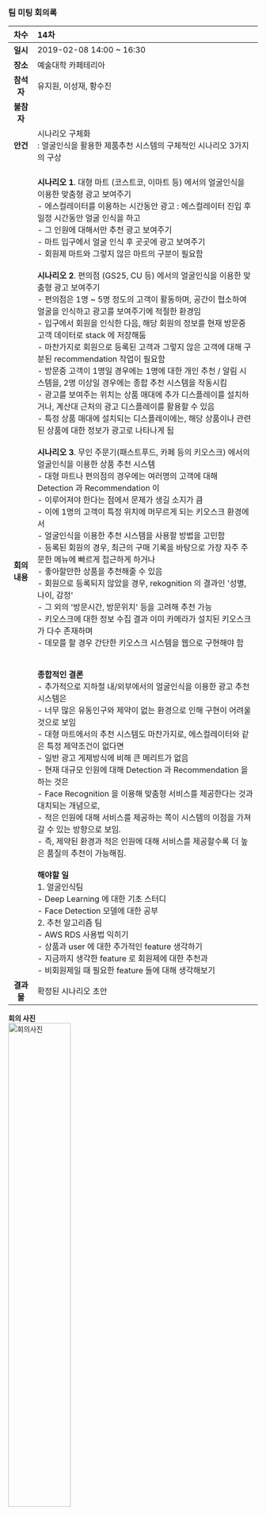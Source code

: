 ### 팀 미팅 회의록

|     차수      | 14차                                                          |
| :-----------: | :----------------------------------------------------------- |
|   **일시**    | 2019-02-08 14:00 ~ 16:30                                     |
|   **장소**    | 예술대학 카페테리아                                                  |
|  **참석자**   | 유지원, 이성재, 황수진                               |
|  **불참자**   |                                                               |
|   **안건**    | 시나리오 구체화 <br/>: 얼굴인식을 활용한 제품추천 시스템의 구체적인 시나리오 3가지의 구상 |
| **회의내용**  | <br/>**시나리오 1**. 대형 마트 (코스트코, 이마트 등) 에서의 얼굴인식을 이용한 맞춤형 광고 보여주기 <br/> - 에스컬레이터를 이용하는 시간동안 광고 : 에스컬레이터 진입 후 일정 시간동안 얼굴 인식을 하고 <br/>- 그 인원에 대해서만 추천 광고 보여주기 <br/>- 마트 입구에서 얼굴 인식 후 곳곳에 광고 보여주기<br/>- 회원제 마트와 그렇지 않은 마트의 구분이 필요함 <br/><br/>**시나리오 2**. 편의점 (GS25, CU 등) 에서의 얼굴인식을 이용한 맞춤형 광고 보여주기 <br/>- 편의점은 1명 ~ 5명 정도의 고객이 활동하며, 공간이 협소하여 얼굴을 인식하고 광고를 보여주기에 적절한 환경임<br/>- 입구에서 회원을 인식한 다음, 해당 회원의 정보를 현재 방문중 고객 데이터로 stack 에 저장해둠 <br/>- 마찬가지로 회원으로 등록된 고객과 그렇지 않은 고객에 대해 구분된 recommendation 작업이 필요함 <br/>- 방문중 고객이 1명일 경우에는 1명에 대한 개인 추천 / 알림 시스템을, 2명 이상일 경우에는 종합 추천 시스템을 작동시킴<br/> - 광고를 보여주는 위치는 상품 매대에 추가 디스플레이를 설치하거나, 계산대 근처의 광고 디스플레이를 활용할 수 있음 <br/>- 특정 상품 매대에 설치되는 디스플레이에는, 해당 상품이나 관련된 상품에 대한 정보가 광고로 나타나게 됨 <br/><br/>**시나리오 3**. 무인 주문기(패스트푸드, 카페 등의 키오스크) 에서의 얼굴인식을 이용한 상품 추천 시스템 <br/>- 대형 마트나 편의점의 경우에는 여러명의 고객에 대해 Detection 과 Recommendation 이<br/>- 이루어져야 한다는 점에서 문제가 생길 소지가 큼 <br/>- 이에 1명의 고객이 특정 위치에 머무르게 되는 키오스크 환경에서 <br/>- 얼굴인식을 이용한 추천 시스템을 사용할 방법을 고민함 <br/>- 등록된 회원의 경우, 최근의 구매 기록을 바탕으로 가장 자주 주문한 메뉴에 빠르게 접근하게 하거나<br/>- 좋아할만한 상품을 추천해줄 수 있음 <br/>- 회원으로 등록되지 않았을 경우, rekognition 의 결과인 '성별, 나이, 감정'<br/>- 그 외의 '방문시간, 방문위치' 등을 고려해 추천 가능 <br/>- 키오스크에 대한 정보 수집 결과 이미 카메라가 설치된 키오스크가 다수 존재하며<br/>- 데모를 할 경우 간단한 키오스크 시스템을 웹으로 구현해야 함 <br/><br/><br/>**종합적인 결론**<br/>- 추가적으로 지하철 내/외부에서의 얼굴인식을 이용한 광고 추천 시스템은 <br/>- 너무 많은 유동인구와 제약이 없는 환경으로 인해 구현이 어려울 것으로 보임 <br/>- 대형 마트에서의 추천 시스템도 마찬가지로, 에스컬레이터와 같은 특정 제약조건이 없다면<br/>- 일반 광고 게제방식에 비해 큰 메리트가 없음 <br/>- 현재 대규모 인원에 대해 Detection 과 Recommendation 을 하는 것은 <br/>- Face Recognition 을 이용해 맞춤형 서비스를 제공한다는 것과 대치되는 개념으로, <br/>- 적은 인원에 대해 서비스를 제공하는 쪽이 시스템의 이점을 가져갈 수 있는 방향으로 보임. <br/>- 즉, 제약된 환경과 적은 인원에 대해 서비스를 제공할수록 더 높은 품질의 추천이 가능해짐.<br/><br/>**해야할 일**<br/>1. 얼굴인식팀<br/>- Deep Learning 에 대한 기초 스터디 <br/>- Face Detection 모델에 대한 공부 <br/>2. 추천 알고리즘 팀 <br/>- AWS RDS 사용법 익히기 <br/>- 상품과 user 에 대한 추가적인 feature 생각하기 <br/>- 지금까지 생각한 feature 로 회원제에 대한 추천과 <br/>- 비회원제일 때 필요한 feature 들에 대해 생각해보기 <br/> |
|  **결과물**   | 확정된 시나리오 초안 |

**회의 사진**<br/>
<img align="center" src="https://github.com/kookmin-sw/2019-cap1-2019_4/blob/upload_pictures/doc/%ED%9A%8C%EC%9D%98%EB%A1%9D/pictures/2019_02_08.jpg" alt="회의사진" width = "50%" height="50%"><br/>
